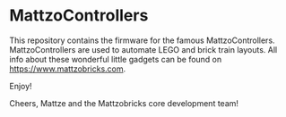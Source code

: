 # MattzoControllers

This repository contains the firmware for the famous MattzoControllers.
MattzoControllers are used to automate LEGO and brick train layouts.
All info about these wonderful little gadgets can be found on https://www.mattzobricks.com.

Enjoy!

Cheers,
Mattze and the Mattzobricks core development team!
